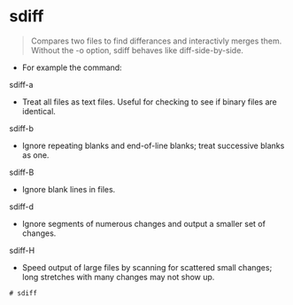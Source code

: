# sdiff

>  Compares two files to find differances and interactivly merges them. Without the -o option, sdiff behaves like diff-side-by-side.

- For example the command:

sdiff-a
- Treat all files as text files. Useful for checking to see if binary files are identical.

sdiff-b
- Ignore repeating blanks and end-of-line blanks; treat successive blanks as one.

sdiff-B
- Ignore blank lines in files.

sdiff-d
- Ignore segments of numerous changes and output a smaller set of changes.

sdiff-H
- Speed output of large files by scanning for scattered small changes; long stretches with many changes may not show up.


`# sdiff`

